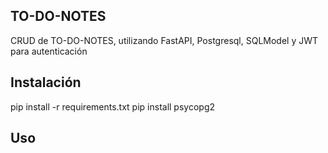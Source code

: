 ## TO-DO-NOTES
CRUD de TO-DO-NOTES, utilizando FastAPI, Postgresql, SQLModel y JWT para autenticación 

## Instalación

pip install -r requirements.txt
pip install psycopg2

## Uso
